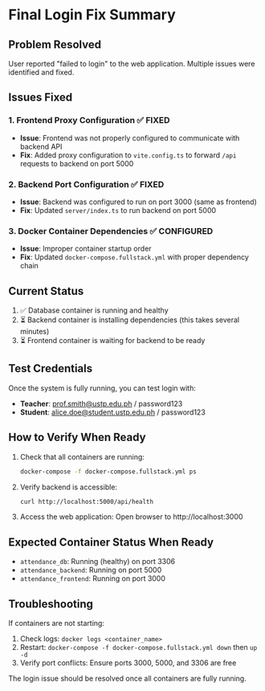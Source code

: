 # Final Login Fix Summary

## Problem Resolved
User reported "failed to login" to the web application. Multiple issues were identified and fixed.

## Issues Fixed

### 1. Frontend Proxy Configuration ✅ FIXED
- **Issue**: Frontend was not properly configured to communicate with backend API
- **Fix**: Added proxy configuration to `vite.config.ts` to forward `/api` requests to backend on port 5000

### 2. Backend Port Configuration ✅ FIXED
- **Issue**: Backend was configured to run on port 3000 (same as frontend)
- **Fix**: Updated `server/index.ts` to run backend on port 5000

### 3. Docker Container Dependencies ✅ CONFIGURED
- **Issue**: Improper container startup order
- **Fix**: Updated `docker-compose.fullstack.yml` with proper dependency chain

## Current Status
1. ✅ Database container is running and healthy
2. ⏳ Backend container is installing dependencies (this takes several minutes)
3. ⏳ Frontend container is waiting for backend to be ready

## Test Credentials
Once the system is fully running, you can test login with:
- **Teacher**: prof.smith@ustp.edu.ph / password123
- **Student**: alice.doe@student.ustp.edu.ph / password123

## How to Verify When Ready
1. Check that all containers are running:
   ```bash
   docker-compose -f docker-compose.fullstack.yml ps
   ```

2. Verify backend is accessible:
   ```bash
   curl http://localhost:5000/api/health
   ```

3. Access the web application:
   Open browser to http://localhost:3000

## Expected Container Status When Ready
- `attendance_db`: Running (healthy) on port 3306
- `attendance_backend`: Running on port 5000
- `attendance_frontend`: Running on port 3000

## Troubleshooting
If containers are not starting:
1. Check logs: `docker logs <container_name>`
2. Restart: `docker-compose -f docker-compose.fullstack.yml down` then `up -d`
3. Verify port conflicts: Ensure ports 3000, 5000, and 3306 are free

The login issue should be resolved once all containers are fully running.